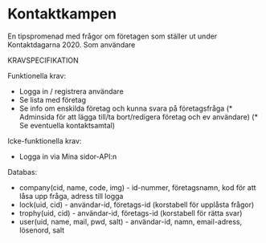 # Kontaktkampen
En tipspromenad med frågor om företagen som ställer ut under Kontaktdagarna 2020. Som användare 

KRAVSPECIFIKATION

Funktionella krav:
* Logga in / registrera användare
* Se lista med företag
* Se info om enskilda företag och kunna svara på företagsfråga
(* Adminsida för att lägga till/ta bort/redigera företag och ev användare)
(* Se eventuella kontaktsamtal)

Icke-funktionella krav:
* Logga in via Mina sidor-API:n

Databas:
* company(cid, name, code, img) - id-nummer, företagsnamn, kod för att låsa upp fråga, adress till logga
* lock(uid, cid) - användar-id, företags-id (korstabell för upplåsta frågor)
* trophy(uid, cid) - användar-id, företags-id (korstabell för rätta svar)
* user(uid, name, mail, pwd, salt) - användar-id, namn, email-adress, lösenord, salt
